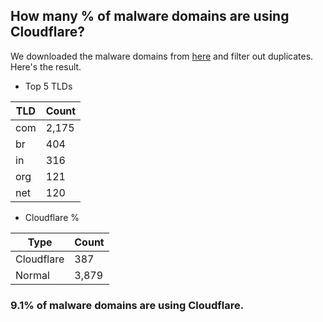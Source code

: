 ## How many % of malware domains are using Cloudflare?


We downloaded the malware domains from [here](https://urlhaus.abuse.ch) and filter out duplicates.
Here's the result.


[//]: # (start replacement)


- Top 5 TLDs

| TLD | Count |
| --- | --- |
| com | 2,175 |
| br | 404 |
| in | 316 |
| org | 121 |
| net | 120 |


- Cloudflare %

| Type | Count |
| --- | --- |
| Cloudflare | 387 |
| Normal | 3,879 |


### 9.1% of malware domains are using Cloudflare.
